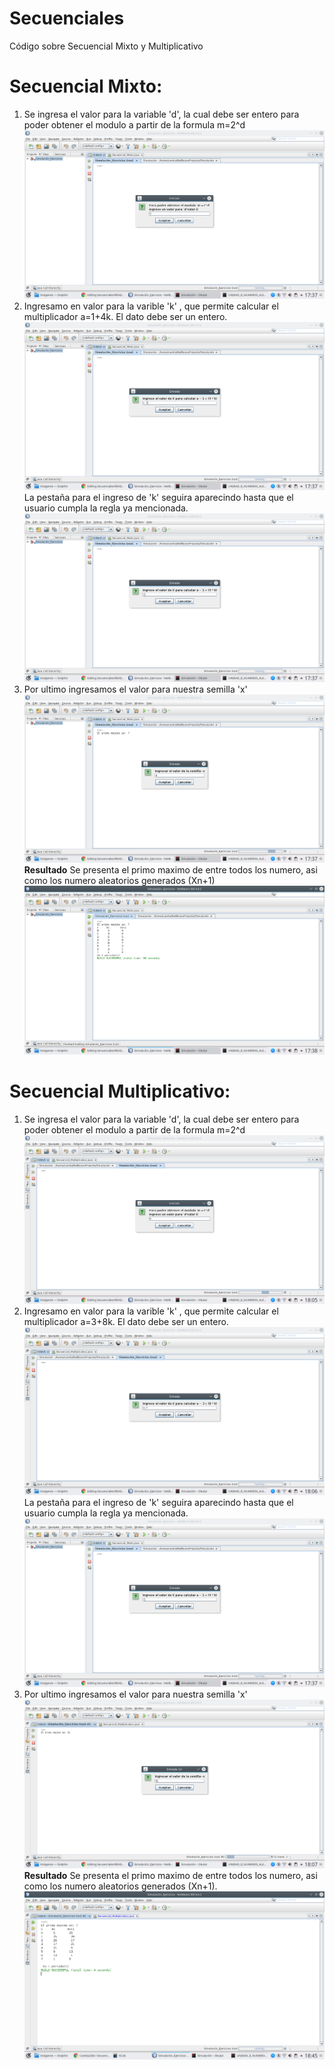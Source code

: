 # Secuenciales
Código sobre Secuencial Mixto y  Multiplicativo

# Secuencial Mixto: 
1. Se ingresa el valor para la variable 'd', la cual debe ser entero para poder obtener el modulo a partir de la formula
m=2^d
![img1](https://github.com/Camila2206/Secuenciales/blob/master/Mixto1.png) 
2. Ingresamo en valor para la varible 'k' , que permite calcular el multiplicador a=1+4k. El dato debe ser un entero.
![img2](https://github.com/Camila2206/Secuenciales/blob/master/Mixto2.png) 
La pestaña para el ingreso de 'k' seguira aparecindo hasta que el usuario cumpla la regla ya mencionada.
![img3](https://github.com/Camila2206/Secuenciales/blob/master/Mixto3.png) 
3. Por ultimo ingresamos el valor para nuestra semilla 'x'
![img4](https://github.com/Camila2206/Secuenciales/blob/master/Mixto4.png) 
**Resultado**
Se presenta el primo maximo de entre todos los numero, asi como los numero aleatorios generados (Xn+1)
![img5](https://github.com/Camila2206/Secuenciales/blob/master/Mixto5.png) 


# Secuencial Multiplicativo: 
1. Se ingresa el valor para la variable 'd', la cual debe ser entero para poder obtener el modulo a partir de la formula
m=2^d
![img6](https://github.com/Camila2206/Secuenciales/blob/master/Multiplicativo1.png) 
2. Ingresamo en valor para la varible 'k' , que permite calcular el multiplicador a=3+8k. El dato debe ser un entero.
![img7](https://github.com/Camila2206/Secuenciales/blob/master/Multiplicativo2.png) 
La pestaña para el ingreso de 'k' seguira aparecindo hasta que el usuario cumpla la regla ya mencionada.
![img8](https://github.com/Camila2206/Secuenciales/blob/master/Mixto3.png) 
3. Por ultimo ingresamos el valor para nuestra semilla 'x'
![img9](https://github.com/Camila2206/Secuenciales/blob/master/Multiplicativo4.png) 
**Resultado**
Se presenta el primo maximo de entre todos los numero, asi como los numero aleatorios generados (Xn+1).
![img10](https://github.com/Camila2206/Secuenciales/blob/master/Multiplicativo5.png) 



